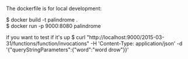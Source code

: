 The dockerfile is for local development:

$ docker build -t palindrome .  
$ docker run -p 9000:8080 palindrome

if you want to test if it's up
$ curl "http://localhost:9000/2015-03-31/functions/function/invocations" -H 'Content-Type: application/json' -d '{"queryStringParameters":{"word":"word drow"}}'

